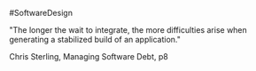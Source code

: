 #SoftwareDesign

"The longer the wait to integrate, the more difficulties arise when generating a stabilized build of an application."

Chris Sterling, Managing Software Debt, p8